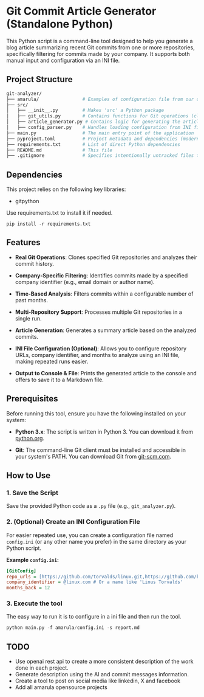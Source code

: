 # Git Commit Article Generator (Standalone Python)

This Python script is a command-line tool designed to help you generate a blog article summarizing recent Git commits from one or more repositories, specifically filtering for commits made by your company. It supports both manual input and configuration via an INI file.

## Project Structure

```bash
git-analyzer/
├── amarula/                # Examples of configuration file from our organization
├── src/
│   ├── __init__.py         # Makes 'src' a Python package
│   ├── git_utils.py        # Contains functions for Git operations (clone, pull, analyze commits)
│   ├── article_generator.py # Contains logic for generating the article content
│   ├── config_parser.py    # Handles loading configuration from INI files
├── main.py                 # The main entry point of the application
├── pyproject.toml          # Project metadata and dependencies (modern Python packaging)
├── requirements.txt        # List of direct Python dependencies
├── README.md               # This file
├── .gitignore              # Specifies intentionally untracked files to ignore
```

## Dependencies

This project relies on the following key libraries:

* gitpython

Use requirements.txt to install it if needed.

```
pip install -r requirements.txt

```

## Features

* **Real Git Operations**: Clones specified Git repositories and analyzes their commit history.

* **Company-Specific Filtering**: Identifies commits made by a specified company identifier (e.g., email domain or author name).

* **Time-Based Analysis**: Filters commits within a configurable number of past months.

* **Multi-Repository Support**: Processes multiple Git repositories in a single run.

* **Article Generation**: Generates a summary article based on the analyzed commits.

* **INI File Configuration (Optional)**: Allows you to configure repository URLs, company identifier, and months to analyze using an INI file, making repeated runs easier.

* **Output to Console & File**: Prints the generated article to the console and offers to save it to a Markdown file.

## Prerequisites

Before running this tool, ensure you have the following installed on your system:

* **Python 3.x**: The script is written in Python 3. You can download it from [python.org](https://www.python.org/downloads/).

* **Git**: The command-line Git client must be installed and accessible in your system's PATH. You can download Git from [git-scm.com](https://git-scm.com/downloads).

## How to Use

### 1. Save the Script

Save the provided Python code as a `.py` file (e.g., `git_analyzer.py`).

### 2. (Optional) Create an INI Configuration File

For easier repeated use, you can create a configuration file named `config.ini` (or any other name you prefer) in the same directory as your Python script.

**Example `config.ini`:**

```ini
[GitConfig]
repo_urls = [https://github.com/torvalds/linux.git,https://github.com/kubernetes/kubernetes.git](https://github.com/torvalds/linux.git,https://github.com/kubernetes/kubernetes.git)
company_identifier = @linux.com # Or a name like 'Linus Torvalds'
months_back = 12
```

### 3. Execute the tool

The easy way to run it is to configure in a ini file and then run the tool.

```python
python main.py -f amarula/config.ini -s report.md
```

## TODO

- Use openai rest api to create a more consistent description of the work done in each project.
- Generate description using the AI and commit messages information.
- Create a tool to post on social media like linkedin, X and facebook
- Add all amarula opensource projects
